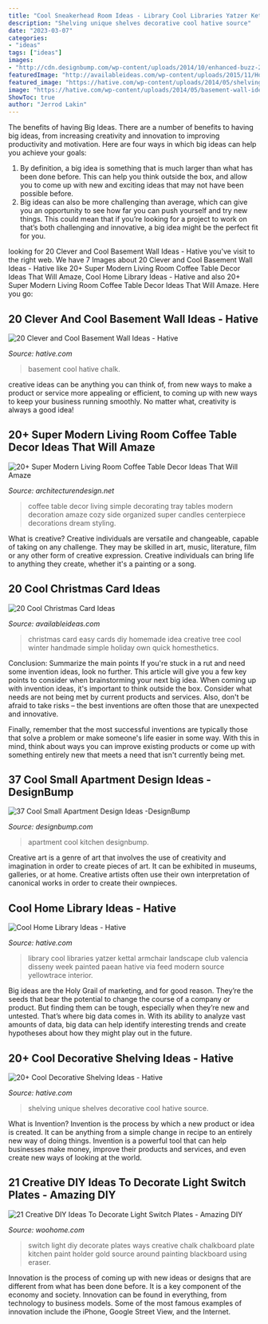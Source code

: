 ```yaml
---
title: "Cool Sneakerhead Room Ideas - Library Cool Libraries Yatzer Kettal Armchair Landscape Club Valencia Disseny Week Painted Paean Hative Via Feed Modern Source Yellowtrace Interior"
description: "Shelving unique shelves decorative cool hative source"
date: "2023-03-07"
categories:
- "ideas"
tags: ["ideas"]
images:
- "http://cdn.designbump.com/wp-content/uploads/2014/10/enhanced-buzz-22471-1373247614-9.jpg"
featuredImage: "http://availableideas.com/wp-content/uploads/2015/11/Homemade-Christmas-Card-Idea.jpg"
featured_image: "https://hative.com/wp-content/uploads/2014/05/shelving-ideas/4-unique-shelves-ideas.jpg"
image: "https://hative.com/wp-content/uploads/2014/05/basement-wall-ideas/17-chalk-wall-basement.jpg"
ShowToc: true
author: "Jerrod Lakin"
---
```



The benefits of having Big Ideas.
There are a number of benefits to having big ideas, from increasing creativity and innovation to improving productivity and motivation. Here are four ways in which big ideas can help you achieve your goals: 
1. By definition, a big idea is something that is much larger than what has been done before. This can help you think outside the box, and allow you to come up with new and exciting ideas that may not have been possible before. 
2. Big ideas can also be more challenging than average, which can give you an opportunity to see how far you can push yourself and try new things. This could mean that if you’re looking for a project to work on that’s both challenging and innovative, a big idea might be the perfect fit for you. 

	

		
looking for 20 Clever and Cool Basement Wall Ideas - Hative you've visit to the right web. We have 7 Images about 20 Clever and Cool Basement Wall Ideas - Hative like 20+ Super Modern Living Room Coffee Table Decor Ideas That Will Amaze, Cool Home Library Ideas - Hative and also 20+ Super Modern Living Room Coffee Table Decor Ideas That Will Amaze. Here you go:
		
    
## 20 Clever And Cool Basement Wall Ideas - Hative

<img loading=lazy src="https://hative.com/wp-content/uploads/2014/05/basement-wall-ideas/17-chalk-wall-basement.jpg" onerror="this.onerror=null;this.src='https://tse1.mm.bing.net/th?id=OIP.XIAcBqTxaZNxCML3d3ajDwHaLH&amp;pid=15.1';" alt="20 Clever and Cool Basement Wall Ideas - Hative">

_Source: hative.com_

>basement cool hative chalk. 

	

creative ideas can be anything you can think of, from new ways to make a product or service more appealing or efficient, to coming up with new ways to keep your business running smoothly. No matter what, creativity is always a good idea!

    
## 20+ Super Modern Living Room Coffee Table Decor Ideas That Will Amaze

<img loading=lazy src="http://cdn.architecturendesign.net/wp-content/uploads/2015/11/AD-16-simple-cozy-living-room-decor.jpg" onerror="this.onerror=null;this.src='https://tse2.mm.bing.net/th?id=OIP.NZ5qv21eIchntgDM6PaTZgHaLG&amp;pid=15.1';" alt="20+ Super Modern Living Room Coffee Table Decor Ideas That Will Amaze">

_Source: architecturendesign.net_

>coffee table decor living simple decorating tray tables modern decoration amaze cozy side organized super candles centerpiece decorations dream styling. 

	

What is creative?
Creative individuals are versatile and changeable, capable of taking on any challenge. They may be skilled in art, music, literature, film or any other form of creative expression. Creative individuals can bring life to anything they create, whether it's a painting or a song.

    
## 20 Cool Christmas Card Ideas

<img loading=lazy src="http://availableideas.com/wp-content/uploads/2015/11/Homemade-Christmas-Card-Idea.jpg" onerror="this.onerror=null;this.src='https://tse4.mm.bing.net/th?id=OIP.kHOtryA2YO2B1RkscnNAjwHaLJ&amp;pid=15.1';" alt="20 Cool Christmas Card Ideas">

_Source: availableideas.com_

>christmas card easy cards diy homemade idea creative tree cool winter handmade simple holiday own quick homesthetics. 

	

Conclusion: Summarize the main points
If you're stuck in a rut and need some invention ideas, look no further. This article will give you a few key points to consider when brainstorming your next big idea.
When coming up with invention ideas, it's important to think outside the box. Consider what needs are not being met by current products and services. Also, don't be afraid to take risks – the best inventions are often those that are unexpected and innovative.

Finally, remember that the most successful inventions are typically those that solve a problem or make someone's life easier in some way. With this in mind, think about ways you can improve existing products or come up with something entirely new that meets a need that isn't currently being met.

    
## 37 Cool Small Apartment Design Ideas -DesignBump

<img loading=lazy src="http://cdn.designbump.com/wp-content/uploads/2014/10/enhanced-buzz-22471-1373247614-9.jpg" onerror="this.onerror=null;this.src='https://tse1.mm.bing.net/th?id=OIP.Q-XIZaLBlGurG_shmi3gvAHaJ3&amp;pid=15.1';" alt="37 Cool Small Apartment Design Ideas -DesignBump">

_Source: designbump.com_

>apartment cool kitchen designbump. 

	

Creative art is a genre of art that involves the use of creativity and imagination in order to create pieces of art. It can be exhibited in museums, galleries, or at home. Creative artists often use their own interpretation of canonical works in order to create their ownpieces.

    
## Cool Home Library Ideas - Hative

<img loading=lazy src="https://hative.com/wp-content/uploads/2014/12/home-library-ideas/16-cool-home-library-ideas.jpg" onerror="this.onerror=null;this.src='https://tse3.mm.bing.net/th?id=OIP.n4QwcvHc3VaEXmYw6QBFIAHaLG&amp;pid=15.1';" alt="Cool Home Library Ideas - Hative">

_Source: hative.com_

>library cool libraries yatzer kettal armchair landscape club valencia disseny week painted paean hative via feed modern source yellowtrace interior. 

	

Big ideas are the Holy Grail of marketing, and for good reason. They’re the seeds that bear the potential to change the course of a company or product. But finding them can be tough, especially when they’re new and untested. That’s where big data comes in. With its ability to analyze vast amounts of data, big data can help identify interesting trends and create hypotheses about how they might play out in the future.

    
## 20+ Cool Decorative Shelving Ideas - Hative

<img loading=lazy src="https://hative.com/wp-content/uploads/2014/05/shelving-ideas/4-unique-shelves-ideas.jpg" onerror="this.onerror=null;this.src='https://tse3.mm.bing.net/th?id=OIP.cr-kSBtxpn0a0KKdZxe5MwHaH5&amp;pid=15.1';" alt="20+ Cool Decorative Shelving Ideas - Hative">

_Source: hative.com_

>shelving unique shelves decorative cool hative source. 

	

What is Invention?
Invention is the process by which a new product or idea is created. It can be anything from a simple change in recipe to an entirely new way of doing things. Invention is a powerful tool that can help businesses make money, improve their products and services, and even create new ways of looking at the world.

    
## 21 Creative DIY Ideas To Decorate Light Switch Plates - Amazing DIY

<img loading=lazy src="http://www.woohome.com/wp-content/uploads/2013/10/DIY-Ways-To-Decorate-A-Light-Switch-Plate-9.jpg" onerror="this.onerror=null;this.src='https://tse3.mm.bing.net/th?id=OIP.19Xwx7JraZQeKjZa-qlMeQHaLE&amp;pid=15.1';" alt="21 Creative DIY Ideas To Decorate Light Switch Plates - Amazing DIY">

_Source: woohome.com_

>switch light diy decorate plates ways creative chalk chalkboard plate kitchen paint holder gold source around painting blackboard using eraser. 

	

Innovation is the process of coming up with new ideas or designs that are different from what has been done before. It is a key component of the economy and society. Innovation can be found in everything, from technology to business models. Some of the most famous examples of innovation include the iPhone, Google Street View, and the Internet.


